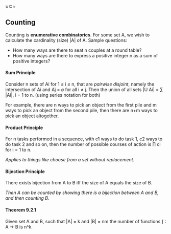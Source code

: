 ∪⊆∩

## Counting
Counting is **enumerative combinatorics**. For some set A, we wish to calculate the cardinality (size) |A| of A. Sample questions:
- How many ways are there to seat n couples at a round table?
- How many ways are there to express a positive integer n as a sum of positive integers?

#### Sum Principle
Consider n sets of Ai for 1 ≤ i ≤ n, that are *pairwise disjoint*, namely the intersection of Ai and Aj = ø for all i ≠ j. Then the union of all sets |U Ai| = ∑ |Ai|, i = 1 to n. (using series notation for both)

For example, there are n ways to pick an object from the first pile and m ways to pick an object from the second pile, then there are n+m ways to pick an object altogether. 

#### Product Principle
For n tasks performed in a sequence, with c1 ways to do task 1, c2 ways to do task 2 and so on, then the number of possible courses of action is ∏ ci for i = 1 to n.

*Applies to things like choose from a set without replacement.*

#### Bijection Principle
There exists bijection from A to B iff the size of A equals the size of B. 

*Then A can be counted by showing there is a bijection between A and B, and then counting B.*

#### Theorem 9.2.1
Given set A and B, such that |A| = k and |B| = nm the number of functions ƒ : A -> B is n^k. 

